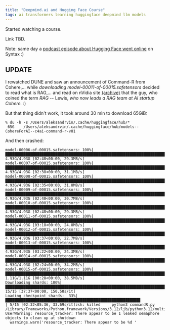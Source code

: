```yaml
---
title: "Deepmind.ai and Hugging Face Course"
tags: ai transformers learning huggingface deepmind llm models
---
```


Started watching a course.

Link TBD.

Note: same day a [podcast episode about Hugging Face went online](https://syntax.fm/show/740/local-ai-models-in-javascript-machine-learning-deep-dive-with-xenova) on Syntax :)

## UPDATE

I rewatched DUNE and saw an announcement of Command-R from Cohere,... while *downloading model-00011-of-00015.safetensors* decided to
read what is RAG,... and read on nVidia site [(archive)](https://web.archive.org/web/20240303213825/https%253A//blogs.nvidia.com/blog/what-is-retrieval-augmented-generation/)
that the guy, who coined the term *RAG* -- Lewis, *who now leads a RAG team at AI startup Cohere.* :)

But that thing didn't work, it took around 30 min to download 65GiB:

```shell
% du -h -s /Users/aleksandrvin/.cache/huggingface/hub/*
 65G	/Users/aleksandrvin/.cache/huggingface/hub/models--CohereForAI--c4ai-command-r-v01
```

And then crashed:

```shell
model-00006-of-00015.safetensors: 100%|██████████████████████████████████████████████████████████████████████████████████████████████████████████████████████████████████████████████████████████████████████| 4.93G/4.93G [02:48<00:00, 29.3MB/s]
model-00007-of-00015.safetensors: 100%|██████████████████████████████████████████████████████████████████████████████████████████████████████████████████████████████████████████████████████████████████████| 4.93G/4.93G [02:38<00:00, 31.1MB/s]
model-00008-of-00015.safetensors: 100%|██████████████████████████████████████████████████████████████████████████████████████████████████████████████████████████████████████████████████████████████████████| 4.93G/4.93G [02:35<00:00, 31.8MB/s]
model-00009-of-00015.safetensors: 100%|██████████████████████████████████████████████████████████████████████████████████████████████████████████████████████████████████████████████████████████████████████| 4.93G/4.93G [02:40<00:00, 30.7MB/s]
model-00010-of-00015.safetensors: 100%|██████████████████████████████████████████████████████████████████████████████████████████████████████████████████████████████████████████████████████████████████████| 4.93G/4.93G [02:48<00:00, 29.3MB/s]
model-00011-of-00015.safetensors: 100%|██████████████████████████████████████████████████████████████████████████████████████████████████████████████████████████████████████████████████████████████████████| 4.93G/4.93G [03:18<00:00, 24.8MB/s]
model-00012-of-00015.safetensors: 100%|██████████████████████████████████████████████████████████████████████████████████████████████████████████████████████████████████████████████████████████████████████| 4.93G/4.93G [03:37<00:00, 22.7MB/s]
model-00013-of-00015.safetensors: 100%|██████████████████████████████████████████████████████████████████████████████████████████████████████████████████████████████████████████████████████████████████████| 4.93G/4.93G [03:22<00:00, 24.3MB/s]
model-00014-of-00015.safetensors: 100%|██████████████████████████████████████████████████████████████████████████████████████████████████████████████████████████████████████████████████████████████████████| 4.93G/4.93G [02:24<00:00, 34.2MB/s]
model-00015-of-00015.safetensors: 100%|██████████████████████████████████████████████████████████████████████████████████████████████████████████████████████████████████████████████████████████████████████| 1.11G/1.11G [00:28<00:00, 38.5MB/s]
Downloading shards: 100%|████████████████████████████████████████████████████████████████████████████████████████████████████████████████████████████████████████████████████████████████████████████████████████| 15/15 [37:37<00:00, 150.50s/it]
Loading checkpoint shards:  33%|███████████████████████████████████████████████████████████▋                                                                                                                       | 5/15 [02:32<05:36, 33.69s/it]zsh: killed     python3 commandR.py
/Library/Frameworks/Python.framework/Versions/3.12/lib/python3.12/multiprocessing/resource_tracker.py:254: UserWarning: resource_tracker: There appear to be 1 leaked semaphore objects to clean up at shutdown
  warnings.warn('resource_tracker: There appear to be %d '
```
